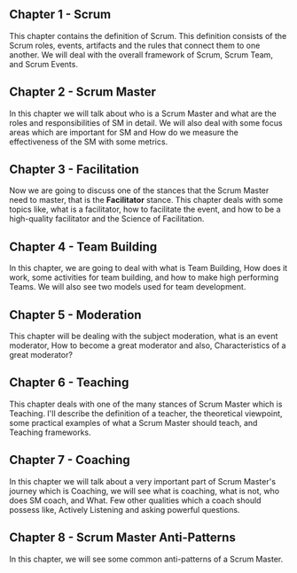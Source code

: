 ## Chapter 1 - Scrum

This chapter contains the definition of Scrum. This definition consists of the Scrum roles, events, artifacts and the rules that connect them to one another. We will deal with the overall framework of Scrum, Scrum Team, and Scrum Events.

## Chapter 2 - Scrum Master

In this chapter we will talk about who is a Scrum Master and what are the roles and responsibilities of SM in detail. We will also deal with some focus areas which are important for SM and How do we measure the effectiveness of the SM with some metrics.

## Chapter 3 - Facilitation

Now we are going to discuss one of the stances that the Scrum Master need to master, that is the **Facilitator** stance. This chapter deals with some topics like, what is a facilitator, how to facilitate the event, and how to be a high-quality facilitator and the Science of Facilitation.

## Chapter 4 - Team Building

In this chapter, we are going to deal with what is Team Building, How does it work, some activities for team building, and how to make high performing Teams. We will also see two models used for team development.

## Chapter 5 - Moderation

This chapter will be dealing with the subject moderation, what is an event moderator, How to become a great moderator and also, Characteristics of a great moderator?

## Chapter 6 - Teaching

This chapter deals with one of the many stances of Scrum Master which is Teaching. I'll describe the definition of a teacher, the theoretical viewpoint, some practical examples of what a Scrum Master should teach, and Teaching frameworks.

## Chapter 7 - Coaching

In this chapter we will talk about a very important part of Scrum Master's journey which is Coaching, we will see what is coaching, what is not, who does SM coach, and What. Few other qualities which a coach should possess like, Actively Listening and asking powerful questions.

## Chapter 8 - Scrum Master Anti-Patterns

In this chapter, we will see some common anti-patterns of a Scrum Master.
